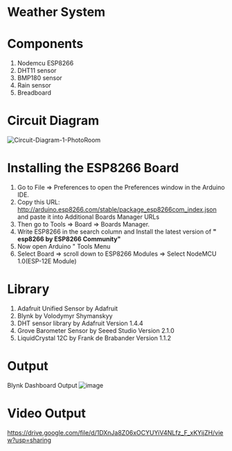 # Weather System

# Components

1. Nodemcu ESP8266
2. DHT11 sensor
3. BMP180 sensor
4. Rain sensor
5. Breadboard
<!-- 6. LDR sensor
7. LCD display
8. I2C module -->


# Circuit Diagram

![Circuit-Diagram-1-PhotoRoom](https://user-images.githubusercontent.com/77453811/230955037-31527996-a12c-4a12-936c-543adf183f50.jpg)


# Installing the ESP8266 Board
1. Go to File =>  Preferences to open the Preferences window in the Arduino IDE.
2. Copy this URL: http://arduino.esp8266.com/stable/package_esp8266com_index.json and paste it into Additional Boards Manager URLs 
3. Then go to Tools => Board =>  Boards Manager.
4. Write ESP8266 in the search column and Install the latest version of **" esp8266 by ESP8266 Community"**
5. Now open Arduino " Tools Menu
6. Select Board => scroll down to ESP8266 Modules => Select NodeMCU 1.0(ESP-12E Module)

# Library

1. Adafruit Unified Sensor by Adafruit
2. Blynk by Volodymyr Shymanskyy
3. DHT sensor library by Adafruit Version 1.4.4
4. Grove Barometer Sensor by Seeed Studio Version 2.1.0
5. LiquidCrystal 12C by Frank de Brabander Version 1.1.2


# Output

Blynk Dashboard Output
![image](https://user-images.githubusercontent.com/77453811/230959997-00748517-d06f-42d8-ac2d-eb8a302d301b.png)

# Video Output
https://drive.google.com/file/d/1DXnJa8Z06xOCYUYiV4NLfz_F_xKYijZH/view?usp=sharing


